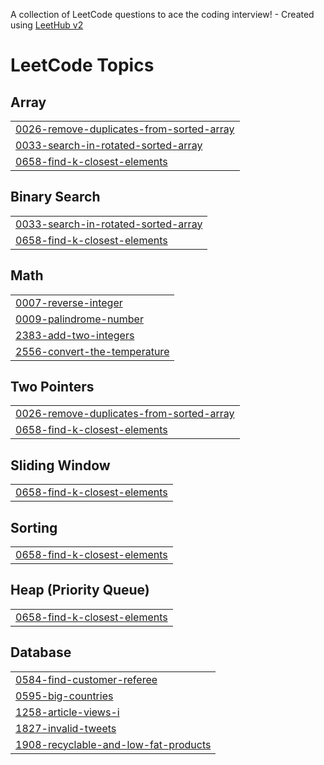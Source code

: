 A collection of LeetCode questions to ace the coding interview! - Created using [LeetHub v2](https://github.com/arunbhardwaj/LeetHub-2.0)
<!---LeetCode Topics Start-->
# LeetCode Topics
## Array
|  |
| ------- |
| [0026-remove-duplicates-from-sorted-array](https://github.com/harishbalaji01/LeetCode/tree/master/0026-remove-duplicates-from-sorted-array) |
| [0033-search-in-rotated-sorted-array](https://github.com/harishbalaji01/LeetCode/tree/master/0033-search-in-rotated-sorted-array) |
| [0658-find-k-closest-elements](https://github.com/harishbalaji01/LeetCode/tree/master/0658-find-k-closest-elements) |
## Binary Search
|  |
| ------- |
| [0033-search-in-rotated-sorted-array](https://github.com/harishbalaji01/LeetCode/tree/master/0033-search-in-rotated-sorted-array) |
| [0658-find-k-closest-elements](https://github.com/harishbalaji01/LeetCode/tree/master/0658-find-k-closest-elements) |
## Math
|  |
| ------- |
| [0007-reverse-integer](https://github.com/harishbalaji01/LeetCode/tree/master/0007-reverse-integer) |
| [0009-palindrome-number](https://github.com/harishbalaji01/LeetCode/tree/master/0009-palindrome-number) |
| [2383-add-two-integers](https://github.com/harishbalaji01/LeetCode/tree/master/2383-add-two-integers) |
| [2556-convert-the-temperature](https://github.com/harishbalaji01/LeetCode/tree/master/2556-convert-the-temperature) |
## Two Pointers
|  |
| ------- |
| [0026-remove-duplicates-from-sorted-array](https://github.com/harishbalaji01/LeetCode/tree/master/0026-remove-duplicates-from-sorted-array) |
| [0658-find-k-closest-elements](https://github.com/harishbalaji01/LeetCode/tree/master/0658-find-k-closest-elements) |
## Sliding Window
|  |
| ------- |
| [0658-find-k-closest-elements](https://github.com/harishbalaji01/LeetCode/tree/master/0658-find-k-closest-elements) |
## Sorting
|  |
| ------- |
| [0658-find-k-closest-elements](https://github.com/harishbalaji01/LeetCode/tree/master/0658-find-k-closest-elements) |
## Heap (Priority Queue)
|  |
| ------- |
| [0658-find-k-closest-elements](https://github.com/harishbalaji01/LeetCode/tree/master/0658-find-k-closest-elements) |
## Database
|  |
| ------- |
| [0584-find-customer-referee](https://github.com/harishbalaji01/LeetCode/tree/master/0584-find-customer-referee) |
| [0595-big-countries](https://github.com/harishbalaji01/LeetCode/tree/master/0595-big-countries) |
| [1258-article-views-i](https://github.com/harishbalaji01/LeetCode/tree/master/1258-article-views-i) |
| [1827-invalid-tweets](https://github.com/harishbalaji01/LeetCode/tree/master/1827-invalid-tweets) |
| [1908-recyclable-and-low-fat-products](https://github.com/harishbalaji01/LeetCode/tree/master/1908-recyclable-and-low-fat-products) |
<!---LeetCode Topics End-->